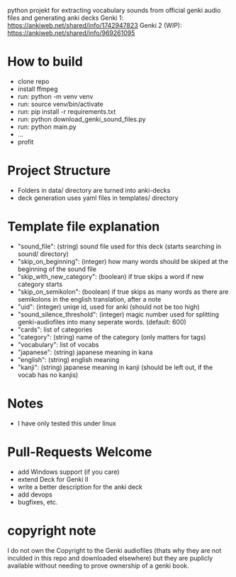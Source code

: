 python projekt for extracting vocabulary sounds from official genki audio files and generating anki decks
Genki 1: https://ankiweb.net/shared/info/1742947823
Genki 2 (WIP): https://ankiweb.net/shared/info/969261095

# How to build
- clone repo
- install ffmpeg
- run: python -m venv venv
- run: source venv/bin/activate
- run: pip install -r requirements.txt
- run: python download_genki_sound_files.py
- run: python main.py
- ...
- profit

# Project Structure
- Folders in data/ directory are turned into anki-decks
- deck generation uses yaml files in templates/ directory

# Template file explanation
- "sound_file": (string) sound file used for this deck (starts searching in sound/ directory)
- "skip_on_beginning": (integer) how many words should be skiped at the beginning of the sound file
- "skip_with_new_category": (boolean) if true skips a word if new category starts
- "skip_on_semikolon": (boolean) if true skips as many words as there are semikolons in the english translation, after a note
- "uid": (integer) uniqe id, used for anki (should not be too high)
- "sound_silence_threshold": (integer) magic number used for splitting genki-audiofiles into many seperate words. (default: 600)
- "cards": list of categories
- "category": (string) name of the category (only matters for tags)
- "vocabulary": list of vocabs
- "japanese": (string) japanese meaning in kana
- "english": (string) english meaning
- "kanji": (string) japanese meaning in kanji (should be left out, if the vocab has no kanjis)

# Notes
- I have only tested this under linux

# Pull-Requests Welcome
- add Windows support (if you care)
- extend Deck for Genki II
- write a better description for the anki deck
- add devops
- bugfixes, etc.

# copyright note
I do not own the Copyright to the Genki audiofiles (thats why they are not inculded in this repo and downloaded elsewhere) but they are puplicly available without needing to prove ownership of a genki book.
